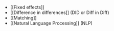 * [[Fixed effects]]
* [[Difference in differences]] (DID or Diff in Diff)
* [[Matching]]
* [[Natural Language Processing]] (NLP)